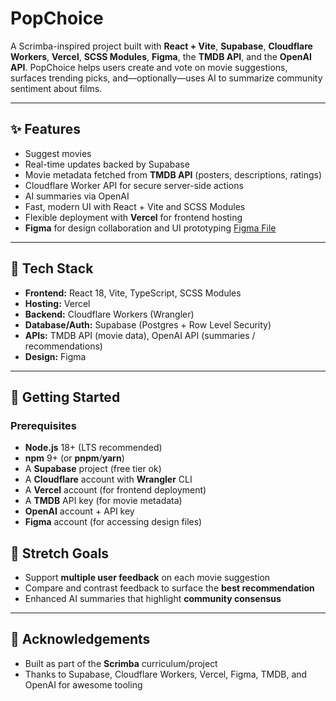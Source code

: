 # PopChoice

A Scrimba-inspired project built with **React + Vite**, **Supabase**, **Cloudflare Workers**, **Vercel**, **SCSS Modules**, **Figma**, the **TMDB API**, and the **OpenAI API**. PopChoice helps users create and vote on movie suggestions, surfaces trending picks, and—optionally—uses AI to summarize community sentiment about films.

---

## ✨ Features

- Suggest movies
- Real-time updates backed by Supabase
- Movie metadata fetched from **TMDB API** (posters, descriptions, ratings)
- Cloudflare Worker API for secure server-side actions
- AI summaries via OpenAI
- Fast, modern UI with React + Vite and SCSS Modules
- Flexible deployment with **Vercel** for frontend hosting
- **Figma** for design collaboration and UI prototyping [Figma File](https://www.figma.com/design/v7vyKvGJOjBieBdiP7TXBY/PopChoice?node-id=0-1&t=XMeGa25fXxi4bTPL-1)

---

## 🧰 Tech Stack

- **Frontend:** React 18, Vite, TypeScript, SCSS Modules
- **Hosting:** Vercel
- **Backend:** Cloudflare Workers (Wrangler)
- **Database/Auth:** Supabase (Postgres + Row Level Security)
- **APIs:** TMDB API (movie data), OpenAI API (summaries / recommendations)
- **Design:** Figma

---

## 🚀 Getting Started

### Prerequisites

- **Node.js** 18+ (LTS recommended)
- **npm** 9+ (or **pnpm**/**yarn**)
- A **Supabase** project (free tier ok)
- A **Cloudflare** account with **Wrangler** CLI
- A **Vercel** account (for frontend deployment)
- A **TMDB** API key (for movie metadata)
- **OpenAI** account + API key
- **Figma** account (for accessing design files)

## 🎯 Stretch Goals

- Support **multiple user feedback** on each movie suggestion
- Compare and contrast feedback to surface the **best recommendation**
- Enhanced AI summaries that highlight **community consensus**

---

## 🙏 Acknowledgements

- Built as part of the **Scrimba** curriculum/project
- Thanks to Supabase, Cloudflare Workers, Vercel, Figma, TMDB, and OpenAI for awesome tooling
